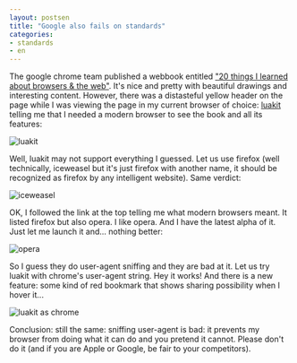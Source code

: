 ```yaml
---
layout: postsen
title: "Google also fails on standards"
categories:
- standards
- en
---
```


The google chrome team published a webbook entitled ["20 things I learned about browsers & the web"](http://www.20thingsilearned.com/). It's nice and pretty with beautiful drawings and interesting content. However, there was a distasteful yellow header on the page while I was viewing the page in my current browser of choice: [luakit](http://luakit.org/) telling me that I needed a modern browser to see the book and all its features:

![luakit](http://velsheda.lateralis.org/journal/images/luakit_20.png)

Well, luakit may not support everything I guessed. Let us use firefox (well technically, iceweasel but it's just firefox with another name, it should be recognized as firefox by any intelligent website). Same verdict:

![iceweasel](http://velsheda.lateralis.org/journal/images/iceweasel_20.png)

OK, I followed the link at the top telling me what modern browsers meant. It listed firefox but also opera. I like opera. And I have the latest alpha of it. Just let me launch it and... nothing better:

![opera](http://velsheda.lateralis.org/journal/images/opera_20.png)

So I guess they do user-agent sniffing and they are bad at it. Let us try luakit with chrome's user-agent string. Hey it works! And there is a new feature: some kind of red bookmark that shows sharing possibility when I hover it...

![luakit as chrome](http://velsheda.lateralis.org/journal/images/luakit_as_chrome_20.png)

Conclusion: still the same: sniffing user-agent is bad: it prevents my browser from doing what it can do and you pretend it cannot. Please don't do it (and if you are Apple or Google, be fair to your competitors).
